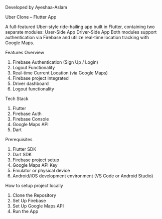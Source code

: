 Developed by Ayeshaa-Aslam

Uber Clone – Flutter App

A full-featured Uber-style ride-hailing app built in Flutter, containing two separate modules:
  User-Side App
  Driver-Side App
Both modules support authentication via Firebase and utilize real-time location tracking with Google Maps.

Features Overview
 1. Firebase Authentication (Sign Up / Login)
 2. Logout Functionality
 3. Real-time Current Location (via Google Maps)
 4. Firebase project integrated
 5. Driver dashboard
 6. Logout functionality

Tech Stack
 1. Flutter
 2. Firebase Auth
 3. Firebase Console
 4. Google Maps API
 5. Dart

Prerequisites
 1. Flutter SDK
 2. Dart SDK
 3. Firebase project setup
 4. Google Maps API Key
 5. Emulator or physical device
 6. Android/iOS development environment (VS Code or Android Studio)

How to setup project locally
1. Clone the Repository
2. Set Up Firebase
3. Set Up Google Maps API
4. Run the App









